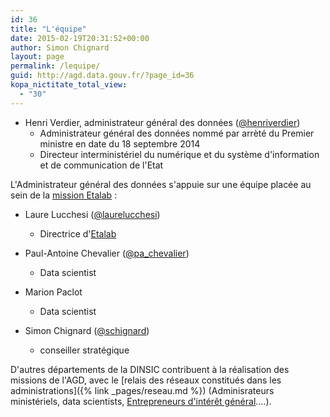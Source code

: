```yaml
---
id: 36
title: "L'équipe"
date: 2015-02-19T20:31:52+00:00
author: Simon Chignard
layout: page
permalink: /lequipe/
guid: http://agd.data.gouv.fr/?page_id=36
kopa_nictitate_total_view:
  - "30"
---
```


* Henri Verdier, administrateur général des données ([@henriverdier](https://www.twitter.com/henriverdier))
  * Administrateur général des données nommé par arrèté du Premier ministre en date du 18 septembre 2014
  * Directeur interministériel du numérique et du système d'information et de communication de l'Etat
  
L'Administrateur général des données s'appuie sur une équipe placée au sein de la [mission Etalab](https://www.etalab.gouv.fr/qui-sommes-nous) :

* Laure Lucchesi ([@laurelucchesi](http://www.twitter.com/laurelucchesi))
  * Directrice d'[Etalab](https://www.etalab.gouv.fr/qui-sommes-nous)

* Paul-Antoine Chevalier ([@pa_chevalier](http://www.twitter.com/pa_chevalier))
  * Data scientist

* Marion Paclot
  * Data scientist

* Simon Chignard ([@schignard](http://twitter.com/schignard))
  * conseiller stratégique

D'autres départements de la DINSIC contribuent à la réalisation des missions de l'AGD, avec le [relais des réseaux constitués dans les administrations]({% link _pages/reseau.md %}) (Adminisrateurs ministériels, data scientists, [Entrepreneurs d'intérêt général](https://www.etalab.gouv.fr/entrepreneurs-dinteret-general)&#8230;.).
